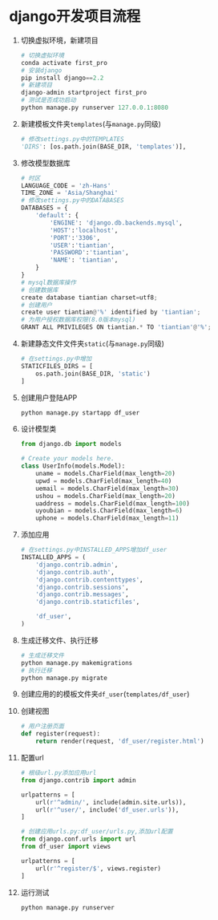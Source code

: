 # django开发项目流程

1. 切换虚拟环境，新建项目

   ```python
   # 切换虚拟环境
   conda activate first_pro
   # 安装django
   pip install django==2.2
   # 新建项目
   django-admin startproject first_pro
   # 测试是否成功启动
   python manage.py runserver 127.0.0.1:8080
   ```

2. 新建模板文件夹`templates`(与`manage.py`同级)

   ```python
   # 修改settings.py中的TEMPLATES
   'DIRS': [os.path.join(BASE_DIR, 'templates')],
   ```

3. 修改模型数据库

   ```python
   # 时区
   LANGUAGE_CODE = 'zh-Hans'
   TIME_ZONE = 'Asia/Shanghai'
   # 修改settings.py中的DATABASES
   DATABASES = {
       'default': {
           'ENGINE': 'django.db.backends.mysql',
           'HOST':'localhost',
           'PORT':'3306',
           'USER':'tiantian',
           'PASSWORD':'tiantian',
           'NAME': 'tiantian',
       }
   }
   # mysql数据库操作
   # 创建数据库
   create database tiantian charset=utf8;
   # 创建用户
   create user tiantian@'%' identified by 'tiantian';
   # 为用户授权数据库权限(8.0版本mysql)
   GRANT ALL PRIVILEGES ON tiantian.* TO 'tiantian'@'%';
   ```

4. 新建静态文件文件夹`static`(与`manage.py`同级)

   ```python
   # 在settings.py中增加
   STATICFILES_DIRS = [
       os.path.join(BASE_DIR, 'static')
   ]
   ```

5. 创建用户登陆APP

   ```python
   python manage.py startapp df_user
   ```

6. 设计模型类

   ```python
   from django.db import models

   # Create your models here.
   class UserInfo(models.Model):
       uname = models.CharField(max_length=20)
       upwd = models.CharField(max_length=40)
       uemail = models.CharField(max_length=30)
       ushou = models.CharField(max_length=20)
       uaddress = models.CharField(max_length=100)
       uyoubian = models.CharField(max_length=6)
       uphone = models.CharField(max_length=11)

   ```

7. 添加应用

   ```python
   # 在settings.py中INSTALLED_APPS增加df_user
   INSTALLED_APPS = (
       'django.contrib.admin',
       'django.contrib.auth',
       'django.contrib.contenttypes',
       'django.contrib.sessions',
       'django.contrib.messages',
       'django.contrib.staticfiles',

       'df_user',
   )
   ```

8. 生成迁移文件、执行迁移

   ```python
   # 生成迁移文件
   python manage.py makemigrations
   # 执行迁移
   python manage.py migrate
   ```

9. 创建应用的的模板文件夹`df_user`(`templates/df_user`)

10. 创建视图

    ```python
    # 用户注册页面
    def register(request):
        return render(request, 'df_user/register.html')
    ```

11. 配置url

    ```python
    # 根级url.py添加应用url
    from django.contrib import admin

    urlpatterns = [
        url(r'^admin/', include(admin.site.urls)),
        url(r'^user/', include('df_user.urls')),
    ]

    # 创建应用urls.py:df_user/urls.py,添加url配置
    from django.conf.urls import url
    from df_user import views

    urlpatterns = [
        url(r'^register/$', views.register)
    ]

    ```

12. 运行测试

    ```python
    python manage.py runserver
    ```
